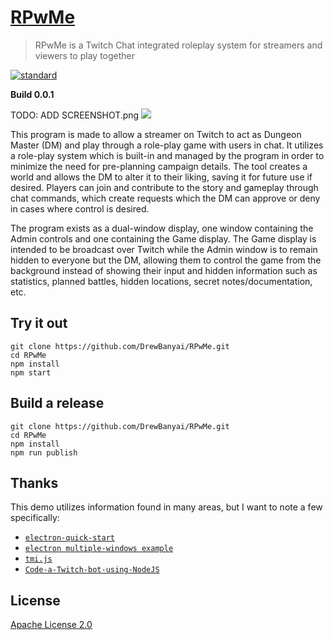 # [RPwMe](https://github.com/DrewBanyai/RPwMe) 
> RPwMe is a Twitch Chat integrated roleplay system for streamers and viewers to play together

[standard-image]: https://img.shields.io/badge/code%20style-standard-brightgreen.svg?style=flat-square
[standard-url]: http://standardjs.com/
[![standard][standard-image]][standard-url]

**Build 0.0.1**

TODO: ADD SCREENSHOT.png
![](screenshot.png)

This program is made to allow a streamer on Twitch to act as Dungeon Master (DM) and play through a role-play game with users in chat. It utilizes a role-play system which is built-in and managed by the program in order to minimize the need for pre-planning campaign details. The tool creates a world and allows the DM to alter it to their liking, saving it for future use if desired. Players can join and contribute to the story and gameplay through chat commands, which create requests which the DM can approve or deny in cases where control is desired.

The program exists as a dual-window display, one window containing the Admin controls and one containing the Game display. The Game display is intended to be broadcast over Twitch while the Admin window is to remain hidden to everyone but the DM, allowing them to control the game from the background instead of showing their input and hidden information such as statistics, planned battles, hidden locations, secret notes/documentation, etc.

## Try it out

```
git clone https://github.com/DrewBanyai/RPwMe.git
cd RPwMe
npm install
npm start
```

## Build a release

```
git clone https://github.com/DrewBanyai/RPwMe.git
cd RPwMe
npm install
npm run publish
```

## Thanks

This demo utilizes information found in many areas, but I want to note a few specifically:
* [`electron-quick-start`](https://github.com/atom/electron-quick-start)
* [`electron multiple-windows example`](https://github.com/akabekobeko/examples-electron/tree/master/multiple-windows)
* [`tmi.js`](https://https://tmijs.com/)
* [`Code-a-Twitch-bot-using-NodeJS`](https://github.com/The-Assembly/Code-a-Twitch-bot-using-NodeJS)

## License

[Apache License 2.0](LICENSE.md)
